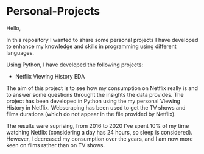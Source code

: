# Personal-Projects
Hello,

In this repository I wanted to share some personal projects I have developed to enhance my knowledge and skills in programming using different languages. 

Using Python, I have developed the following projects:

* Netflix Viewing History EDA
    
The aim of this project is to see how my consumption on Netflix really is and to answer some questions throught the insights the data provides. The project has been developed in Python using the my personal Viewing History in Netflix. Webscraping has been used to get the TV shows and films durations (which do not appear in the file provided by Netflix).

The results were suprising, from 2016 to 2020 I've spent 10% of my time watching Netflix (considering a day has 24 hours, so sleep is considered). However, I decreased my consumption over the years, and I am now more keen on films rather than on TV shows.  
      
    
   
